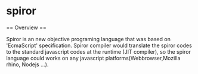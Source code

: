 spiror
======

== Overview ==

Spiror is an new objective programing language that was based on 'EcmaScript' specification. Spiror compiler would 
translate the spiror codes to the standard javascript codes at the runtime (JIT compiler), so the spiror language could
works on any javascript platforms(Webbrowser,Mozilla rhino, Nodejs ...).
  
  
  
  

